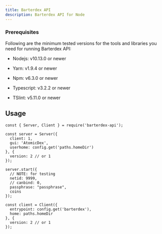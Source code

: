 ```yaml
---
title: Barterdex API
description: Barterdex API for Node
---
```


### Prerequisites

Following are the minimum tested versions for the tools and libraries you need for running Barterdex API:

- Nodejs: v10.13.0 or newer

- Yarn: v1.9.4 or newer

- Npm: v6.3.0 or newer

- Typescript: v3.2.2 or newer

- TSlint: v5.11.0 or newer

## Usage

```
const { Server, Client } = require('barterdex-api');

const server = Server({
  client: 1,
  gui: 'AtomicDex',
  userhome: config.get('paths.homeDir')
}, {
  version: 2 // or 1
});

server.start({
  // NOTE: for testing
  netid: 9999,
  // canbind: 0,
  passphrase: "passphrase",
  coins
});

const client = Client({
  entrypoint: config.get('barterdex'),
  home: paths.homeDir
}, {
  version: 2 // or 1
});

```

  
